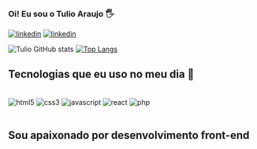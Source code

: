 ### Oi! Eu sou o Tulio Araujo 🖐️

[![linkedin](https://img.shields.io/badge/LinkedIn-0077B5?style=for-the-badge&logo=linkedin&logoColor=white)](www.linkedin.com/in/tulio-araujo-santos-de-oliveira-7ba07a117)
[![linkedin](https://img.shields.io/badge/Medium-12100E?style=for-the-badge&logo=medium&logoColor=white)](https://medium.com/@Tulio.Araujoo)

![Tulio GitHub stats](https://github-readme-stats.vercel.app/api?username=tuliomt&show_icons=true&theme=onedark)
[![Top Langs](https://github-readme-stats.vercel.app/api/top-langs/?username=tuliomt)](https://github.com/anuraghazra/github-readme-stats)


## Tecnologias que eu uso no meu dia :rocket:
<div style="display: inline_block"><br/>
<img align="center" alt="html5" src="https://img.shields.io/badge/HTML5-E34F26?style=for-the-badge&logo=html5&logoColor=white" />
  <img align="center" alt="css3" src="https://img.shields.io/badge/CSS3-1572B6?style=for-the-badge&logo=css3&logoColor=white" />
  <img align="center" alt="javascript" src="https://img.shields.io/badge/JavaScript-F7DF1E?style=for-the-badge&logo=javascript&logoColor=black" />
  <img align="center" alt="react" src="https://img.shields.io/badge/React-20232A?style=for-the-badge&logo=react&logoColor=61DAFB" />
  <img align="center" alt="php" src="https://img.shields.io/badge/PHP-777BB4?style=for-the-badge&logo=php&logoColor=white" />
</div><br/>

## Sou apaixonado por desenvolvimento front-end






